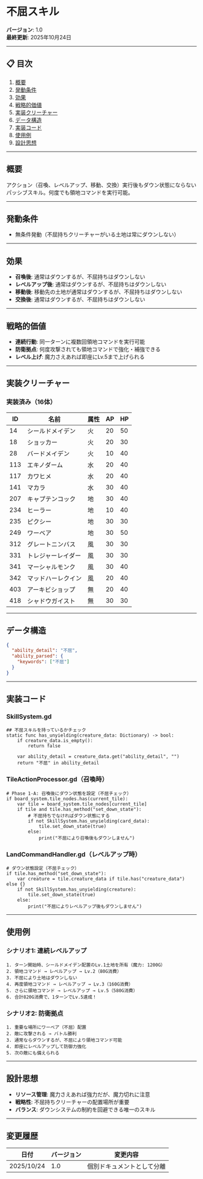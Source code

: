 # 不屈スキル

**バージョン**: 1.0  
**最終更新**: 2025年10月24日

---

## 📋 目次

1. [概要](#概要)
2. [発動条件](#発動条件)
3. [効果](#効果)
4. [戦略的価値](#戦略的価値)
5. [実装クリーチャー](#実装クリーチャー)
6. [データ構造](#データ構造)
7. [実装コード](#実装コード)
8. [使用例](#使用例)
9. [設計思想](#設計思想)

---

## 概要

アクション（召喚、レベルアップ、移動、交換）実行後もダウン状態にならないパッシブスキル。何度でも領地コマンドを実行可能。

---

## 発動条件

- 無条件発動（不屈持ちクリーチャーがいる土地は常にダウンしない）

---

## 効果

- **召喚後**: 通常はダウンするが、不屈持ちはダウンしない
- **レベルアップ後**: 通常はダウンするが、不屈持ちはダウンしない
- **移動後**: 移動先の土地が通常はダウンするが、不屈持ちはダウンしない
- **交換後**: 通常はダウンするが、不屈持ちはダウンしない

---

## 戦略的価値

- **連続行動**: 同一ターンに複数回領地コマンドを実行可能
- **防衛拠点**: 何度攻撃されても領地コマンドで強化・補強できる
- **レベル上げ**: 魔力さえあれば即座にLv.5まで上げられる

---

## 実装クリーチャー

### 実装済み（16体）

| ID | 名前 | 属性 | AP | HP |
|----|------|------|----|----|
| 14 | シールドメイデン | 火 | 20 | 50 |
| 18 | ショッカー | 火 | 20 | 30 |
| 28 | バードメイデン | 火 | 10 | 40 |
| 113 | エキノダーム | 水 | 20 | 40 |
| 117 | カワヒメ | 水 | 20 | 40 |
| 141 | マカラ | 水 | 30 | 40 |
| 207 | キャプテンコック | 地 | 30 | 40 |
| 234 | ヒーラー | 地 | 10 | 40 |
| 235 | ピクシー | 地 | 30 | 30 |
| 249 | ワーベア | 地 | 30 | 50 |
| 312 | グレートニンバス | 風 | 30 | 30 |
| 331 | トレジャーレイダー | 風 | 30 | 30 |
| 341 | マーシャルモンク | 風 | 30 | 40 |
| 342 | マッドハーレクイン | 風 | 20 | 40 |
| 403 | アーキビショップ | 無 | 20 | 40 |
| 418 | シャドウガイスト | 無 | 30 | 30 |

---

## データ構造

```json
{
  "ability_detail": "不屈",
  "ability_parsed": {
	"keywords": ["不屈"]
  }
}
```

---

## 実装コード

### SkillSystem.gd
```gdscript
## 不屈スキルを持っているかチェック
static func has_unyielding(creature_data: Dictionary) -> bool:
	if creature_data.is_empty():
		return false
	
	var ability_detail = creature_data.get("ability_detail", "")
	return "不屈" in ability_detail
```

### TileActionProcessor.gd（召喚時）
```gdscript
# Phase 1-A: 召喚後にダウン状態を設定（不屈チェック）
if board_system.tile_nodes.has(current_tile):
	var tile = board_system.tile_nodes[current_tile]
	if tile and tile.has_method("set_down_state"):
		# 不屈持ちでなければダウン状態にする
		if not SkillSystem.has_unyielding(card_data):
			tile.set_down_state(true)
		else:
			print("不屈により召喚後もダウンしません")
```

### LandCommandHandler.gd（レベルアップ時）
```gdscript
# ダウン状態設定（不屈チェック）
if tile.has_method("set_down_state"):
	var creature = tile.creature_data if tile.has("creature_data") else {}
	if not SkillSystem.has_unyielding(creature):
		tile.set_down_state(true)
	else:
		print("不屈によりレベルアップ後もダウンしません")
```

---

## 使用例

### シナリオ1: 連続レベルアップ
```
1. ターン開始時、シールドメイデン配置のLv.1土地を所有（魔力: 1200G）
2. 領地コマンド → レベルアップ → Lv.2（80G消費）
3. 不屈により土地はダウンしない
4. 再度領地コマンド → レベルアップ → Lv.3（160G消費）
5. さらに領地コマンド → レベルアップ → Lv.5（580G消費）
6. 合計820G消費で、1ターンでLv.5達成！
```

### シナリオ2: 防衛拠点
```
1. 重要な場所にワーベア（不屈）配置
2. 敵に攻撃される → バトル勝利
3. 通常ならダウンするが、不屈により領地コマンド可能
4. 即座にレベルアップして防御力強化
5. 次の敵にも備えられる
```

---

## 設計思想

- **リソース管理**: 魔力さえあれば強力だが、魔力切れに注意
- **戦略性**: 不屈持ちクリーチャーの配置場所が重要
- **バランス**: ダウンシステムの制約を回避できる唯一のスキル

---

## 変更履歴

| 日付 | バージョン | 変更内容 |
|------|-----------|---------|
| 2025/10/24 | 1.0 | 個別ドキュメントとして分離 |
